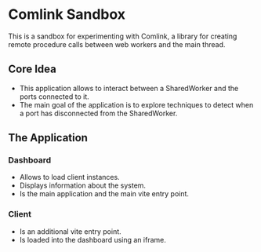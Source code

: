 # Comlink Sandbox

This is a sandbox for experimenting with Comlink, a library for creating remote procedure calls between web workers and the main thread.

## Core Idea

- This application allows to interact between a SharedWorker and the ports connected to it.
- The main goal of the application is to explore techniques to detect when a port has disconnected from the SharedWorker.

## The Application

### Dashboard

- Allows to load client instances.
- Displays information about the system.
- Is the main application and the main vite entry point.

### Client

- Is an additional vite entry point.
- Is loaded into the dashboard using an iframe.
